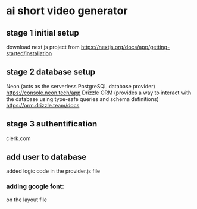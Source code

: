 # ai short video generator

## stage 1 initial setup
download next js project from https://nextjs.org/docs/app/getting-started/installation

## stage 2 database setup
Neon (acts as the serverless PostgreSQL database provider) https://console.neon.tech/app
Drizzle ORM (provides a way to interact with the database using type-safe queries and schema definitions) https://orm.drizzle.team/docs

## stage 3 authentification
clerk.com

## add user to database
added logic code in the provider.js file

### adding google font:
on the layout file